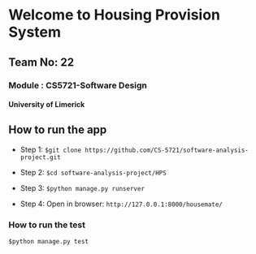 # Welcome to Housing Provision System
## Team No: 22
### Module : CS5721-Software Design 
#### University of Limerick

## How to run the app

- Step 1:
`$git clone https://github.com/CS-5721/software-analysis-project.git`

- Step 2:
`$cd software-analysis-project/HPS`

- Step 3:
`$python manage.py runserver`

- Step 4:
Open in browser: `http://127.0.0.1:8000/housemate/`


### How to run the test

`$python manage.py test`


